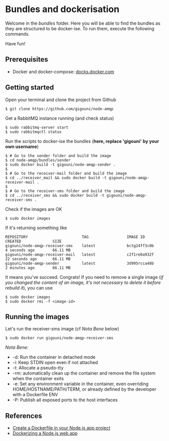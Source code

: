 # Bundles and dockerisation

Welcome in the _bundles_ folder. Here you will be able to find the bundles as they are 
structured to be docker-ise. To run them, execute the following commands.

Have fun!

## Prerequisites

* Docker and docker-compose: [docks.docker.com](https://docs.docker.com/engine/installation/linux/ubuntu/)

##  Getting started

Open your terminal and clone the project from Github

```shell
$ git clone https://github.com/gigouni/node-amqp
```

Get a RabbitMQ instance running (and check status)

```shell
$ sudo rabbitmq-server start
$ sudo rabbitmqctl status
```

Run the scripts to docker-ise the bundles (__here, replace 'gigouni' by your own username__)

```shell
$ # Go to the sender folder and build the image
$ cd node-amqp/bundles/sender
$ sudo docker build -t gigouni/node-amqp-sender .
$
$ # Go to the receiver-mail folder and build the image
$ cd ../receiver_mail && sudo docker build -t gigouni/node-amqp-receiver-mail .
$
$ # Go to the receiver-sms folder and build the image
$ cd ../receiver_sms && sudo docker build -t gigouni/node-amqp-receiver-sms .
```

Check if the images are OK

```shell
$ sudo docker images
```

If it's returning something like

```shell
REPOSITORY                        TAG                 IMAGE ID            CREATED              SIZE
gigouni/node-amqp-receiver-sms    latest              bctg24ff3c0b        4 seconds ago        66.11 MB
gigouni/node-amqp-receiver-mail   latest              c2f1re0a932f        22 seconds ago       66.11 MB
gigouni/node-amqp-sender          latest              3d995rcca48b        2 minutes ago        66.11 MB
```

It means you've succeed. Congrats! If you need to remove a single image (_if you changed the content of an 
image, it's not necessary to delete it before rebuild it_), you can use

```shell
$ sudo docker images
$ sudo docker rmi -f <image-id>
```

## Running the images

Let's run the receiver-sms image (cf _Nota Bene_ below)

```shell
$ sudo docker run gigouni/node-amqp-receiver-sms
```

_Nota Bene:_

* -d: Run the container in detached mode
* -i: Keep STDIN open even if not attached
* -t: Allocate a pseudo-tty
* -rm: automatically clean up the container and remove the file system when the container exits
* -e: Set any environment variable in the container, even overriding HOME/HOSTNAME/PATH/TERM, 
    or already defined by the developer with a Dockerfile ENV
* -P: Publish all exposed ports to the host interfaces

## References

* [Create a Dockerfile in your Node.js app project](https://hub.docker.com/_/node/)
* [Dockerizing a Node.js web app](https://nodejs.org/en/docs/guides/nodejs-docker-webapp/)